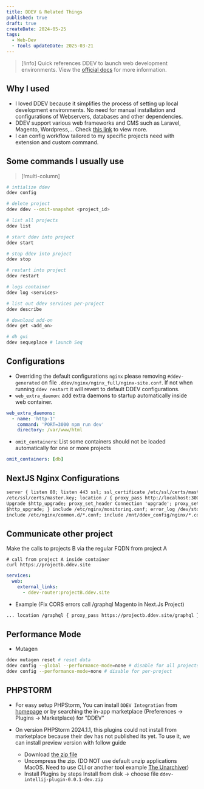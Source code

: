 ```yaml
---
title: DDEV & Related Things
published: true
draft: true
createDate: 2024-05-25
tags:
  - Web-Dev
  - Tools updateDate: 2025-03-21
---
```


> [!info] Quick references DDEV to launch web development environments. View the
> [official docs](https://ddev.readthedocs.io/en/stable/) for more information.

## Why I used

- I loved DDEV because it simplifies the process of setting up local development environments. No need for manual
  installation and configurations of Webservers, databases and other dependencies.
- DDEV support various web frameworks and CMS such as Laravel, Magento, Wordpress,... Check
  [this link](https://ddev.readthedocs.io/en/stable/users/quickstart/) to view more.
- I can config workflow tailored to my specific projects need with extension and custom command.

## Some commands I usually use

> [!multi-column]

```bash
# intialize ddev
ddev config

# delete project
ddev ddev --omit-snapshot <project_id>

# list all projects
ddev list

# start ddev into project
ddev start

# stop ddev into project
ddev stop

# restart into project
ddev restart

# logs container
ddev log <services>

# list out ddev services per-project
ddev describe

# download add-on
ddev get <add_on>

# db gui
ddev sequeplace # launch Seq


```

## Configurations

- Overriding the default configurations `nginx` please removing `#ddev-generated` on file
  `.ddev/nginx/nginx_full/nginx-site.conf`. If not when running `ddev restart` it will revert to default DDEV
  configurations.
- `web_extra_daemon`: add extra daemons to startup automatically inside web container.

```yaml
web_extra_daemons:
  - name: 'http-1'
    command: 'PORT=3000 npm run dev'
    directory: /var/www/html
```

- `omit_containers`: List some containers should not be loaded automatically for one or more projects

```yaml
omit_containers: [db]
```

## NextJS Nginx Configurations

```html title=".ddev/nginx_full/nginx-site.conf"
server { listen 80; listen 443 ssl; ssl_certificate /etc/ssl/certs/master.crt; ssl_certificate_key
/etc/ssl/certs/master.key; location / { proxy_pass http://localhost:3000; proxy_http_version 1.1; proxy_set_header
Upgrade $http_upgrade; proxy_set_header Connection 'upgrade'; proxy_set_header Host $host; proxy_cache_bypass
$http_upgrade; } include /etc/nginx/monitoring.conf; error_log /dev/stdout info; access_log /var/log/nginx/access.log;
include /etc/nginx/common.d/*.conf; include /mnt/ddev_config/nginx/*.conf; }
```

## Communicate other project

Make the calls to projects B via the regular FQDN from project A

```shell
# call from project A inside container
curl https://projectb.ddev.site
```

```yaml title=".ddev/docker-compose.communicate.yaml"
services:
  web:
    external_links:
      - ddev-router:projectB.ddev.site
```

- Example (Fix CORS errors call /graphql Magento in Next.Js Project)

```html title=.ddev/nginx_full/nginx-site.conf ins={2-4}
... location /graphql { proxy_pass https://projectb.ddev.site/graphql } ...
```

## Performance Mode

- Mutagen

```bash
ddev mutagen reset # reset data
ddev config --global --performance-mode=none # disable for all projects
ddev config --performance-mode=none # disable for per-project
```

## PHPSTORM

- For easy setup PHPStorm, You can install `DDEV Integration` from
  [homepage](https://plugins.jetbrains.com/plugin/18813-ddev-integration) or by searching the in-app marketplace
  (Preferences -> Plugins -> Marketplace) for "DDEV"

- On version PHPStorm 2024.1.1, this plugins could not install from marketplace because their dev has not published its
  yet. To use it, we can install preview version with follow guide
  - Download
    [the zip file](https://github.com/php-perfect/ddev-intellij-plugin/actions/runs/8693039236/artifacts/1415228444)
  - Uncompress the zip. (DO NOT use default unzip applications MacOS. Need to use CLI or another tool example
    [The Unarchiver](https://theunarchiver.com/))
  - Install Plugins by steps Install from disk -> choose file `ddev-intellij-plugin-0.0.1-dev.zip`


